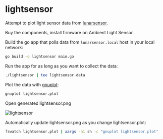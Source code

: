# lightsensor

Attempt to plot light sensor data from [lunarsensor](https://lunar.fyi/sensor).

Buy the components, install firmware on Ambient Light Sensor.

Build the go app that polls data from `lunarsensor.local` host in your local network:

```bash
go build -o lightsensor main.go
```

Run the app for as long as you want to collect the data:

```bash
./lightsensor | tee lightsensor.data
```

Plot the data with [gnuplot](http://www.gnuplot.info):

```bash
gnuplot lightsensor.plot
```

Open generated lightsensor.png

![lightsensor](https://user-images.githubusercontent.com/3620471/141604928-b5731606-a28f-4e16-ad55-f0302af2047d.png)

Automatically update lightsensor.png as you change lightsensor.plot:

```bash
fswatch lightsensor.plot | xargs -n1 sh -c "gnuplot lightsensor.plot"
```
